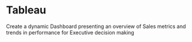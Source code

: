 # Tableau
Create a dynamic Dashboard presenting an overview of Sales metrics and trends in performance for Executive decision making
